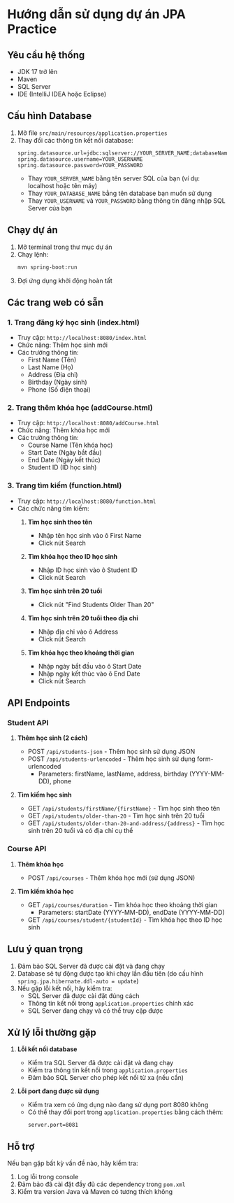 # Hướng dẫn sử dụng dự án JPA Practice

## Yêu cầu hệ thống
- JDK 17 trở lên
- Maven
- SQL Server
- IDE (IntelliJ IDEA hoặc Eclipse)

## Cấu hình Database
1. Mở file `src/main/resources/application.properties`
2. Thay đổi các thông tin kết nối database:
   ```properties
   spring.datasource.url=jdbc:sqlserver://YOUR_SERVER_NAME;databaseName=YOUR_DATABASE_NAME;encrypt=true;trustServerCertificate=true
   spring.datasource.username=YOUR_USERNAME
   spring.datasource.password=YOUR_PASSWORD
   ```
   - Thay `YOUR_SERVER_NAME` bằng tên server SQL của bạn (ví dụ: localhost hoặc tên máy)
   - Thay `YOUR_DATABASE_NAME` bằng tên database bạn muốn sử dụng
   - Thay `YOUR_USERNAME` và `YOUR_PASSWORD` bằng thông tin đăng nhập SQL Server của bạn

## Chạy dự án
1. Mở terminal trong thư mục dự án
2. Chạy lệnh:
   ```bash
   mvn spring-boot:run
   ```
3. Đợi ứng dụng khởi động hoàn tất

## Các trang web có sẵn

### 1. Trang đăng ký học sinh (index.html)
- Truy cập: `http://localhost:8080/index.html`
- Chức năng: Thêm học sinh mới
- Các trường thông tin:
  - First Name (Tên)
  - Last Name (Họ)
  - Address (Địa chỉ)
  - Birthday (Ngày sinh)
  - Phone (Số điện thoại)

### 2. Trang thêm khóa học (addCourse.html)
- Truy cập: `http://localhost:8080/addCourse.html`
- Chức năng: Thêm khóa học mới
- Các trường thông tin:
  - Course Name (Tên khóa học)
  - Start Date (Ngày bắt đầu)
  - End Date (Ngày kết thúc)
  - Student ID (ID học sinh)

### 3. Trang tìm kiếm (function.html)
- Truy cập: `http://localhost:8080/function.html`
- Các chức năng tìm kiếm:
  1. **Tìm học sinh theo tên**
     - Nhập tên học sinh vào ô First Name
     - Click nút Search

  2. **Tìm khóa học theo ID học sinh**
     - Nhập ID học sinh vào ô Student ID
     - Click nút Search

  3. **Tìm học sinh trên 20 tuổi**
     - Click nút "Find Students Older Than 20"

  4. **Tìm học sinh trên 20 tuổi theo địa chỉ**
     - Nhập địa chỉ vào ô Address
     - Click nút Search

  5. **Tìm khóa học theo khoảng thời gian**
     - Nhập ngày bắt đầu vào ô Start Date
     - Nhập ngày kết thúc vào ô End Date
     - Click nút Search

## API Endpoints

### Student API
1. **Thêm học sinh (2 cách)**
   - POST `/api/students-json` - Thêm học sinh sử dụng JSON
   - POST `/api/students-urlencoded` - Thêm học sinh sử dụng form-urlencoded
     - Parameters: firstName, lastName, address, birthday (YYYY-MM-DD), phone

2. **Tìm kiếm học sinh**
   - GET `/api/students/firstName/{firstName}` - Tìm học sinh theo tên
   - GET `/api/students/older-than-20` - Tìm học sinh trên 20 tuổi
   - GET `/api/students/older-than-20-and-address/{address}` - Tìm học sinh trên 20 tuổi và có địa chỉ cụ thể

### Course API
1. **Thêm khóa học**
   - POST `/api/courses` - Thêm khóa học mới (sử dụng JSON)

2. **Tìm kiếm khóa học**
   - GET `/api/courses/duration` - Tìm khóa học theo khoảng thời gian
     - Parameters: startDate (YYYY-MM-DD), endDate (YYYY-MM-DD)
   - GET `/api/courses/student/{studentId}` - Tìm khóa học theo ID học sinh

## Lưu ý quan trọng
1. Đảm bảo SQL Server đã được cài đặt và đang chạy
2. Database sẽ tự động được tạo khi chạy lần đầu tiên (do cấu hình `spring.jpa.hibernate.ddl-auto = update`)
3. Nếu gặp lỗi kết nối, hãy kiểm tra:
   - SQL Server đã được cài đặt đúng cách
   - Thông tin kết nối trong `application.properties` chính xác
   - SQL Server đang chạy và có thể truy cập được

## Xử lý lỗi thường gặp
1. **Lỗi kết nối database**
   - Kiểm tra SQL Server đã được cài đặt và đang chạy
   - Kiểm tra thông tin kết nối trong `application.properties`
   - Đảm bảo SQL Server cho phép kết nối từ xa (nếu cần)

2. **Lỗi port đang được sử dụng**
   - Kiểm tra xem có ứng dụng nào đang sử dụng port 8080 không
   - Có thể thay đổi port trong `application.properties` bằng cách thêm:
     ```properties
     server.port=8081
     ```

## Hỗ trợ
Nếu bạn gặp bất kỳ vấn đề nào, hãy kiểm tra:
1. Log lỗi trong console
2. Đảm bảo đã cài đặt đầy đủ các dependency trong `pom.xml`
3. Kiểm tra version Java và Maven có tương thích không

